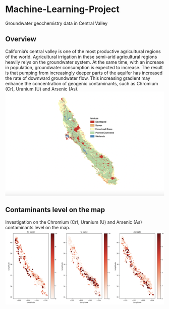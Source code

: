 # Machine-Learning-Project
Groundwater geochemistry data in Central Valley

## Overview
California’s central valley is one of the most productive agricultural regions of the world. Agricultural irrigation in these semi-arid agricultural regions heavily relys on the groundwater system. At the same time, with an increase in population, groundwater consumption is expected to increase. The result is that pumping from increasingly deeper parts of the aquifer has increased the rate of downward groundwater flow. This increasing gradient may enhance the concentration of geogenic contaminants, such as Chromium (Cr), Uranium (U) and Arsenic (As).
![image](https://github.com/Yuteng0927/Machine-Learning-Project/blob/main/Images/map.png)

## Contaminants level on the map
Investigation on the Chromium (Cr), Uranium (U) and Arsenic (As) contaminants level on the map.
![image](https://github.com/Yuteng0927/Machine-Learning-Project/blob/main/Images/Contaminants%20level%20on%20the%20map.png)
